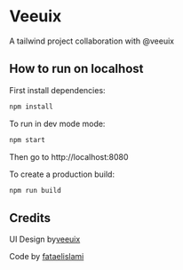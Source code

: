 # Veeuix

A tailwind project collaboration with @veeuix

## How to run on localhost

First install dependencies:

```sh
npm install
```

To run in dev mode mode:

```sh
npm start
```

Then go to http://localhost:8080

To create a production build:

```sh
npm run build
```

## Credits

UI Design by[veeuix](https://www.instagram.com/veeuix/)

Code by [fataelislami](https://www.instagram.com/fataelislami/)

